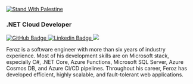 [![Stand With Palestine](https://raw.githubusercontent.com/TheBSD/StandWithPalestine/main/badges/StandWithPalestine.svg)](https://thebsd.github.io/StandWithPalestine)

### .NET Cloud Developer

<a href="https://github.com/froghramar?tab=followers">
  <img src="https://img.shields.io/github/followers/froghramar?label=Followers&logo=github&style=for-the-badge" alt="GitHub Badge">
</a>
<a href="https://www.linkedin.com/in/froghramar/">
  <img src="https://img.shields.io/badge/LinkedIn-0077B5?style=for-the-badge&logo=linkedin&logoColor=white" alt="Linkedin Badge">
</a>
<a href="https://github.com/froghramar">
   <img src="https://komarev.com/ghpvc/?username=froghramar&style=for-the-badge">
</a>


Feroz is a software engineer with more than six years of industry experience. Most of his development skills are on Microsoft stack, especially C#, .NET Core, Azure Functions, Microsoft SQL Server, Azure Cosmos DB, and Azure CI/CD pipelines. Throughout his career, Feroz has developed efficient, highly scalable, and fault-tolerant web applications.
